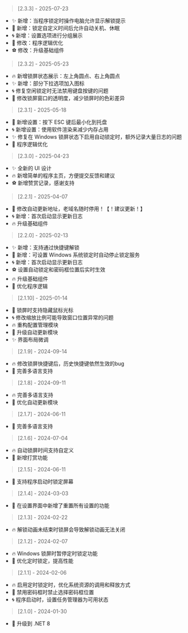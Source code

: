 ﻿> [2.3.3] - 2025-07-23  
* ✨ 新增：当程序锁定时操作电脑允许显示解锁提示
* 🎉 新增：锁定自定义时间后允许自动关机、休眠
* 🌀 新增：设置选项进行分组展示
* 🌈 修改：程序逻辑优化
* ⚽ 修改：升级基础组件

> [2.3.2] - 2025-05-23  
* 🔥 新增锁屏状态展示：左上角圆点、右上角圆点
* ✨ 新增：部分下拉选项加入图标
* 🌀 修复空闲锁定时无法禁用键盘按键的问题
* 🎉 修改锁屏窗口的透明度，减少锁屏时的色彩差异

> [2.3.1] - 2025-05-18  
* 🎉 新增设置：按下 ESC 键后最小化到托盘
* 🌀 新增设置：使用软件渲染来减少内存占用
* ✨ 修复在 Windows 锁屏状态下启用自动锁定时，额外记录大量日志的问题
* 🌈 程序逻辑优化

> [2.3.0] - 2025-04-23  
* ✨ 全新的 UI 设计
* 🔥 新增简单的程序主页，方便提交反馈和建议
* ⚽ 新增赞赏记录，感谢支持

> [2.2.1] - 2025-04-07  
* 🎉 修改自动更新地址，老域名随时停用！【！建议更新！】
* 🌀 新增：首次启动显示更新日志
* 🔥 升级基础组件

> [2.2.0] - 2025-02-13  
* ✨ 新增：支持通过快捷键解锁
* 🌈 新增：可设置 Windows 系统锁定时自动停止锁定服务
* 🌀 新增：首次启动显示更新日志
* ⚽ 设置自动锁定和密码框位置后实时生效
* 🔥 升级基础组件
* 🎉 优化程序逻辑

> [2.1.10] - 2025-01-14  
* 🌈 锁屏时支持隐藏鼠标光标
* 🌀 修改缩放比例可能导致窗口位置异常的问题
* 🔥 重构配置管理模块
* 🎉 升级自动更新模块
* ✨ 界面布局微调

> [2.1.9] - 2024-09-14  
* 🔥 修改锁屏快捷键后，历史快捷键依然生效的bug
* 🌈 完善多语言支持

> [2.1.8] - 2024-09-11  
* 🔥 完善多语言支持
* 🌈 优化自动更新模块

> [2.1.7] - 2024-06-11  
* 🌈 完善多语言支持

> [2.1.6] - 2024-07-04  
* 🔥 自动锁屏时间支持自定义
* 🌈 新增打赏功能

> [2.1.5] - 2024-06-11  
* 🌈 支持程序启动时锁定屏幕

> [2.1.4] - 2024-03-03  
* 🌈 在设置界面中新增了重置所有设置的功能

> [2.1.3] - 2024-02-22  
* 🔥 解锁动画未结束时锁屏会导致解锁动画无法关闭

> [2.1.2] - 2024-02-07  
* 🔥 Windows 锁屏时暂停定时锁定功能
* 🌈 优化定时锁定，提高性能

> [2.1.1] - 2024-02-06  
* 🔥 启用定时锁定时，优化系统资源的调用和释放方式
* 🌈 禁用密码框时禁止选择密码框位置
* 🌀 程序启动时，设置任务管理器为可用状态

> [2.1.0] - 2024-01-30  
* 🌈 升级到 .NET 8
